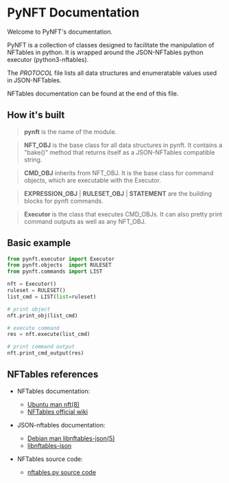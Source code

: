 # PyNFT Documentation

Welcome to PyNFT's documentation.

PyNFT is a collection of classes designed to facilitate the manipulation of NFTables in python.
It is wrapped around the JSON-NFTables python executor (python3-nftables).

The *PROTOCOL* file lists all data structures and enumeratable values used in JSON-NFTables.

NFTables documentation can be found at the end of this file.




## How it's built

> **pynft** is the name of the module.

> **NFT_OBJ** is the base class for all data structures in pynft. It contains a "bake()" method that returns itself as a JSON-NFTables compatible string.

> **CMD_OBJ** inherits from NFT_OBJ. It is the base class for command objects, which are executable with the Executor.

> **EXPRESSION_OBJ** | **RULESET_OBJ** | **STATEMENT** are the building blocks for pynft commands.

> **Executor** is the class that executes CMD_OBJs. It can also pretty print command outputs as well as any NFT_OBJ.




## Basic example

```python
from pynft.executor	import Executor
from pynft.objects	import RULESET
from pynft.commands	import LIST

nft = Executor()
ruleset = RULESET()
list_cmd = LIST(list=ruleset)

# print object
nft.print_obj(list_cmd)

# execute command
res = nft.execute(list_cmd)

# print command output
nft.print_cmd_output(res)
```





## NFTables references
- NFTables documentation:
	- [Ubuntu man nft(8)](http://manpages.ubuntu.com/manpages/focal/man8/nft.8.html)
	- [NFTables official wiki](https://wiki.nftables.org/wiki-nftables/index.php/Quick_reference-nftables_in_10_minutes#Extras)

- JSON-nftables documentation:
	- [Debian man libnftables-json(5)](https://manpages.debian.org/unstable/libnftables1/libnftables-json.5.en.html)
	- [libnftables-json](https://www.mankier.com/5/libnftables-json#Ruleset_Elements-Rule)

- NFTables source code:
	- [nftables.py source code](https://git.netfilter.org/nftables/tree/py/nftables.py)

